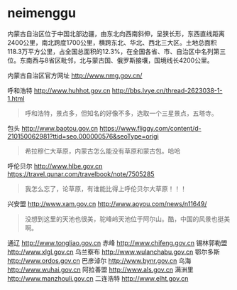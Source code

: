 # neimenggu

内蒙古自治区位于中国北部边疆，由东北向西南斜伸，呈狭长形，东西直线距离2400公里，南北跨度1700公里，横跨东北、华北、西北三大区。土地总面积118.3万平方公里，占全国总面积的12.3%，在全国各省、市、自治区中名列第三位。东南西与8省区毗邻，北与蒙古国、俄罗斯接壤，国境线长4200公里。

内蒙古自治区官方网址 http://www.nmg.gov.cn/

呼和浩特 http://www.huhhot.gov.cn
http://bbs.lvye.cn/thread-2623038-1-1.html

> 呼和浩特，景点多，但知名的好像不多，选取一个三星景点，五塔寺。

包头 http://www.baotou.gov.cn
https://www.fliggy.com/content/d-210150062981?ttid=seo.000000576&seoType=origi

> 希拉穆仁大草原，内蒙古怎么能没有草原和蒙古包。哈哈

呼伦贝尔 http://www.hlbe.gov.cn
https://travel.qunar.com/travelbook/note/7505285

> 我怎么忘了，论草原，有谁能比得上呼伦贝尔大草原！！！

兴安盟 http://www.xam.gov.cn
http://www.aoyou.com/news/n11649/

> 没想到这里的天池也很美，驼峰岭天池位于阿尔山。酷，中国的风景也挺美啊。

通辽 http://www.tongliao.gov.cn
赤峰 http://www.chifeng.gov.cn
锡林郭勒盟 http://www.xlgl.gov.cn
乌兰察布 http://www.wulanchabu.gov.cn
鄂尔多斯 http://www.ordos.gov.cn
巴彦淖尔 http://www.bynr.gov.cn
乌海 http://www.wuhai.gov.cn
阿拉善盟 http://www.als.gov.cn
满洲里 http://www.manzhouli.gov.cn
二连浩特 http://www.elht.gov.cn

